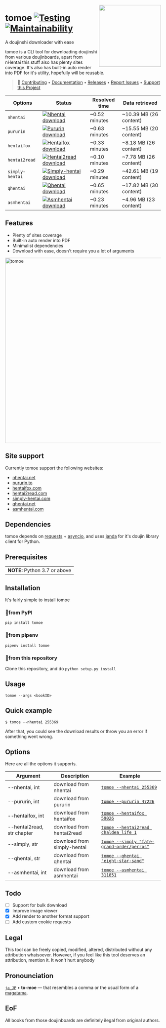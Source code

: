 <a href="https://github.com/sinkaroid/tomoe/wiki"><img align="right" src="https://cdn.discordapp.com/attachments/952117487166705747/954724094379708436/s.png" width="200"></a>

# tomoe [![Testing](https://github.com/sinkaroid/tomoe/actions/workflows/api.yml/badge.svg)](https://github.com/sinkaroid/tomoe/actions/workflows/api.yml) [![Maintainability](https://api.codeclimate.com/v1/badges/a729e38da1fe1ee520b1/maintainability)](https://codeclimate.com/github/sinkaroid/tomoe/maintainability)

A doujinshi downloader with ease 

tomoe is a CLI tool for downloading doujinshi from various doujinboards, apart from nHentai this stuff also has plenty sites coverage. It's also has built-in auto render into PDF for it's utility, hopefully will be reusable.  

> 🚀 [Contributing](https://github.com/sinkaroid/tomoe/blob/master/CONTRIBUTING.md) • [Documentation](https://github.com/sinkaroid/tomoe/wiki) • [Releases](https://github.com/sinkaroid/tomoe/releases) • [Report Issues](https://github.com/sinkaroid/tomoe/issues/new/choose) • [Support this Project](https://paypal.me/sinkaroid)

| Options         | Status                                                                                                                                                                          | Resolved time | Data retrieved         |
|-----------------|---------------------------------------------------------------------------------------------------------------------------------------------------------------------------------|---------------|------------------------|
| `nhentai`       | [![Nhentai download](https://github.com/sinkaroid/tomoe/actions/workflows/nhentai.yml/badge.svg)](https://github.com/sinkaroid/tomoe/actions/workflows/nhentai.yml)             | ~0.52 minutes | ~10.39 MB (26 content) |
| `pururin`       | [![Pururin download](https://github.com/sinkaroid/tomoe/actions/workflows/pururin.yml/badge.svg)](https://github.com/sinkaroid/tomoe/actions/workflows/pururin.yml)             | ~0.63 minutes | ~15.55 MB (20 content) |
| `hentaifox`     | [![Hentaifox download](https://github.com/sinkaroid/tomoe/actions/workflows/hentaifox.yml/badge.svg)](https://github.com/sinkaroid/tomoe/actions/workflows/hentaifox.yml)       | ~0.33 minutes | ~8.18 MB (26 content)  |
| `hentai2read`   | [![Hentai2read download](https://github.com/sinkaroid/tomoe/actions/workflows/hentai2read.yml/badge.svg)](https://github.com/sinkaroid/tomoe/actions/workflows/hentai2read.yml) | ~0.10 minutes | ~7.78 MB (26 content)  |
| `simply-hentai` | [![Simply-hentai download](https://github.com/sinkaroid/tomoe/actions/workflows/simply.yml/badge.svg)](https://github.com/sinkaroid/tomoe/actions/workflows/simply.yml)         | ~0.29 minutes | ~42.61 MB (19 content) |
| `qhentai`       | [![Qhentai download](https://github.com/sinkaroid/tomoe/actions/workflows/qhentai.yml/badge.svg)](https://github.com/sinkaroid/tomoe/actions/workflows/qhentai.yml)             | ~0.65 minutes | ~17.82 MB (30 content) |
| `asmhentai`     | [![Asmhentai download](https://github.com/sinkaroid/tomoe/actions/workflows/asmhentai.yml/badge.svg)](https://github.com/sinkaroid/tomoe/actions/workflows/asmhentai.yml)       | ~0.23 minutes | ~4.96 MB (23 content)  |

## Features
- Plenty of sites coverage
- Built-in auto render into PDF
- Minimalist dependencies
- Download with ease, doesn't require you a lot of arguments

<img src="https://cdn.discordapp.com/attachments/952117487166705747/955118232119955466/nh-tomoe.png" width="600" alt="tomoe">

## Site support
Currently tomoe support the following websites:
- [nhentai.net](https://nhentai.net/)
- [pururin.to](https://pururin.to/)
- [hentaifox.com](https://hentaifox.com/)
- [hentai2read.com](https://hentai2read.com/)
- [simply-hentai.com](https://simply-hentai.com/)
- [qhentai.net](https://qhentai.net/)
- [asmhentai.com](https://asmhentai.com/)

## Dependencies
tomoe depends on [requests](https://requests.readthedocs.io/en/master/) + [asyncio](https://docs.python.org/3/library/asyncio.html), 
and uses [janda](https://pypi.org/project/janda/) for it's doujin library client for Python.

## Prerequisites
<table>
	<td><b>NOTE:</b> Python 3.7 or above</td>
</table>


## Installation
It's fairly simple to install tomoe

### 🚀from PyPI
`pip install tomoe`

### 🚀from pipenv
`pipenv install tomoe`

### 🚀from this repository
Clone this repository, and do `python setup.py install`

## Usage
`tomoe --args <bookID>`

## Quick example
	$ tomoe --nhentai 255369


After that, you could see the download results or throw you an error if something went wrong.

## Options

Here are all the options it supports.

| **Argument**               | **Description**             | **Example**                                                                                         |
|----------------------------|-----------------------------|-----------------------------------------------------------------------------------------------------|
| --nhentai, int             | download from nhentai       | [`tomoe --nhentai 255369`](https://nhentai.net/g/255369/)                                           |
| --pururin, int             | download from pururin       | [`tomoe --pururin 47226`](https://pururin.to/gallery/47226/crot-sampe-lumpuh)                       |
| --hentaifox, int           | download from hentaifox     | [`tomoe --hentaifox 59026`](https://hentaifox.com/gallery/59026/)                                   |
| --hentai2read, str chapter | download from hentai2read   | [`tomoe --hentai2read chaldea_life 1`](https://hentai2read.com/chaldea_life/)                       |
| --simply, str              | download from simply-hentai | [`tomoe --simply "fate-grand-order/perros"`](https://www.simply-hentai.com/fate-grand-order/perros) |
| --qhentai, str             | download from qhentai       | [`tomoe --qhentai "eight-star-sand"`](https://qhentai.net/eight-star-sand/)                         |
| --asmhentai, int           | download from asmhentai     | [`tomoe --asmhentai 311851`](https://asmhentai.com/g/311851/)                                       |

## Todo

- [ ] Support for bulk download
- [x] Improve image viewer
- [x] Add render to another format support
- [ ] Add custom cookie requests

## Legal

This tool can be freely copied, modified, altered, distributed without any attribution whatsoever. However, if you feel
like this tool deserves an attribution, mention it. It won't hurt anybody

## Pronounciation
[`ja_JP`](https://www.localeplanet.com/java/ja-JP/index.html) • **to-moe** — that resembles a comma or the usual form of a [magatama](#tomoe).

## EoF
All books from those doujinboards are definitely ilegal from original authors.